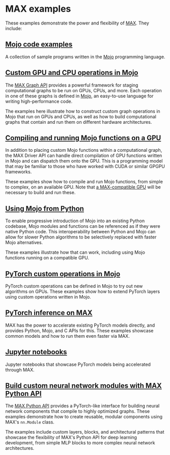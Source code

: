 # MAX examples

These examples demonstrate the power and flexibility of
[MAX](https://docs.modular.com/max/). They include:

## [Mojo code examples](mojo/)

A collection of sample programs written in the
[Mojo](https://docs.modular.com/mojo/manual/) programming language.

## [Custom GPU and CPU operations in Mojo](custom_ops/)

The [MAX Graph API](https://docs.modular.com/max/graph/) provides a powerful
framework for staging computational graphs to be run on GPUs, CPUs, and more.
Each operation in one of these graphs is defined in
[Mojo](https://docs.modular.com/mojo/), an easy-to-use language for writing
high-performance code.

The examples here illustrate how to construct custom graph operations in Mojo
that run on GPUs and CPUs, as well as how to build computational graphs that
contain and run them on different hardware architectures.

## [Compiling and running Mojo functions on a GPU](gpu_functions/)

In addition to placing custom Mojo functions within a computational graph, the
MAX Driver API can handle direct compilation of GPU functions written in Mojo
and can dispatch them onto the GPU. This is a programming model that may be
familiar to those who have worked with CUDA or similar GPGPU frameworks.

These examples show how to compile and run Mojo functions, from simple to
complex, on an available GPU. Note that
[a MAX-compatible GPU](https://docs.modular.com/max/faq/#gpu-requirements) will
be necessary to build and run these.

## [Using Mojo from Python](python_mojo_interop/)

To enable progressive introduction of Mojo into an existing Python codebase,
Mojo modules and functions can be referenced as if they were native Python
code. This interoperability between Python and Mojo can allow for slower Python
algorithms to be selectively replaced with faster Mojo alternatives.

These examples illustrate how that can work, including using Mojo functions
running on a compatible GPU.

## [PyTorch custom operations in Mojo](pytorch_custom_ops/)

PyTorch custom operations can be defined in Mojo to try out new algorithms on
GPUs. These examples show how to extend PyTorch layers using custom operations
written in Mojo.

## [PyTorch inference on MAX](inference/)

MAX has the power to accelerate existing PyTorch models directly, and
provides Python, Mojo, and C APIs for this. These examples showcase common
models and how to run them even faster via MAX.

## [Jupyter notebooks](notebooks/)

Jupyter notebooks that showcase PyTorch models being accelerated
through MAX.

## [Build custom neural network modules with MAX Python API](python_modules/)

The [MAX Python API](https://docs.modular.com/max/api/python/) provides a
PyTorch-like interface for building neural network components that compile to
highly optimized graphs. These examples demonstrate how to create reusable,
modular components using MAX's `nn.Module` class.

The examples include custom layers, blocks, and architectural patterns that
showcase the flexibility of MAX's Python API for deep learning development, from
simple MLP blocks to more complex neural network architectures.
